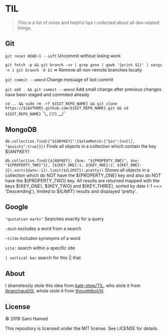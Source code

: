 # TIL
> This is a list of notes and helpful tips I collected about all dev-related things.

## Git
`git reset HEAD~1 --soft` Uncommit without losing work

`git fetch -p && git branch -vv | grep gone | gawk '{print $1}' | xargs -n 1 git branch -D $1` => Remove all non-remote branches locally

`git commit --amend` Change message of last commit

`git add . && git commit --amend` Add small change after previous changes have been staged and commited already

`cd .. && sudo rm -rf ${GIT_REPO_NAME} && git clone https://${AUTHOR}.github.com/${GIT_REPO_NAME}.git && cd ${GIT_REPO_NAME}` ¯\\_ (ツ) __/¯

## MongoDB
`db.collection.find({"${ANYKEY}":{$elemMatch:{"$in":[null], "$exists":true}}})` Finds all objects in a collection which contain the key ${ANYKEY}

`db.collection.find({${ANYKEY}: {$ne: "${PROPERTY_ONE}", $ne: "${PROPERTY_TWO}"}}, {${KEY_ONE}:1, ${KEY_ONE}:2, ${KEY_ONE}: 3}).sort({date:-1}).limit(${LIMIT}).pretty()` Shows all objects in a collection which do NOT have the ${PROPERTY_ONE} key and also do NOT have the ${PROPERTY_TWO} key. All results are returned mapped with the keys ${KEY_ONE}, ${KEY_TWO} and ${KEY_THREE}, sorted by date (-1 === 'Descending'), limited to ${LIMIT} results and displayed 'pretty'.

## Google
`"quotation marks"` Searches exactly for a query

`-dash` excludes a word from a search

`~tilde` includes synonyms of a word

`site:` search within a specific site

`| vertical bar` search for this || that

## About
I shamelessly stole this idea from [kale-stew/TIL](https://github.com/kale-stew/TIL), who stole it from [jbranchaud/til](https://github.com/jbranchaud/til), whole stole it from [thoughtbot/til](https://github.com/thoughtbot/til).

## License
© 2019 Sami Hamed

This repository is licensed under the MIT license. See LICENSE for details.